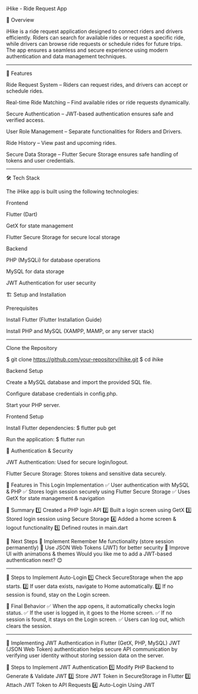 iHike - Ride Request App

🚀 Overview

iHike is a ride request application designed to connect riders and drivers efficiently. Riders can search for available rides or request a specific ride, while drivers can browse ride requests or schedule rides for future trips. The app ensures a seamless and secure experience using modern authentication and data management techniques.

_________________________________________

📌 Features

Ride Request System – Riders can request rides, and drivers can accept or schedule rides.

Real-time Ride Matching – Find available rides or ride requests dynamically.

Secure Authentication – JWT-based authentication ensures safe and verified access.

User Role Management – Separate functionalities for Riders and Drivers.

Ride History – View past and upcoming rides.

Secure Data Storage – Flutter Secure Storage ensures safe handling of tokens and user credentials.

_________________________________________

🛠️ Tech Stack

The iHike app is built using the following technologies:

Frontend

Flutter (Dart)

GetX for state management

Flutter Secure Storage for secure local storage

Backend

PHP (MySQLi) for database operations

MySQL for data storage

JWT Authentication for user security

🏗️ Setup and Installation

Prerequisites

Install Flutter (Flutter Installation Guide)

Install PHP and MySQL (XAMPP, MAMP, or any server stack)

______________________________________

Clone the Repository

$ git clone https://github.com/your-repository/ihike.git
$ cd ihike


Backend Setup

Create a MySQL database and import the provided SQL file.

Configure database credentials in config.php.

Start your PHP server.

Frontend Setup

Install Flutter dependencies:
$ flutter pub get

Run the application:
$ flutter run


🔑 Authentication & Security

JWT Authentication: Used for secure login/logout.

Flutter Secure Storage: Stores tokens and sensitive data securely.




🚀 Features in This Login Implementation
✅ User authentication with MySQL & PHP
✅ Stores login session securely using Flutter Secure Storage
✅ Uses GetX for state management & navigation

🎯 Summary
1️⃣ Created a PHP login API
2️⃣ Built a login screen using GetX
3️⃣ Stored login session using Secure Storage
4️⃣ Added a home screen & logout functionality
5️⃣ Defined routes in main.dart

🚀 Next Steps
🔹 Implement Remember Me functionality (store session permanently)
🔹 Use JSON Web Tokens (JWT) for better security
🔹 Improve UI with animations & themes
Would you like me to add a JWT-based authentication next? 😊

___________________________________
📌 Steps to Implement Auto-Login
1️⃣ Check SecureStorage when the app starts.
2️⃣ If user data exists, navigate to Home automatically.
3️⃣ If no session is found, stay on the Login screen.


🎯 Final Behavior
✅ When the app opens, it automatically checks login status.
✅ If the user is logged in, it goes to the Home screen.
✅ If no session is found, it stays on the Login screen.
✅ Users can log out, which clears the session.


___________________________
🚀 Implementing JWT Authentication in Flutter (GetX, PHP, MySQL)
JWT (JSON Web Token) authentication helps secure API communication by verifying user identity without storing session data on the server.


🔹 Steps to Implement JWT Authentication
1️⃣ Modify PHP Backend to Generate & Validate JWT
2️⃣ Store JWT Token in SecureStorage in Flutter
3️⃣ Attach JWT Token to API Requests
4️⃣ Auto-Login Using JWT





